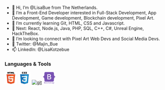 - 👋 Hi, I’m @LisaBue from The Netherlands.
- 👀 I’m a Front-End Developer interested in Full-Stack Development, App Development, Game development, Blockchain development, Pixel Art.
- 🌱 I’m currently learning Git, HTML, CSS and Javascript.
- 🌱 Next: React, Node.js, Java, PHP, SQL, C++, C#, Unreal Engine, HackTheBox.
- 💞️ I’m looking to connect with Pixel Art Web Devs and Social Media Devs.
- 🐥 Twitter: @Majin_Bue
- 📫 LinkedIn: @LisaKotzebue

<h3 align="left">Languages & Tools</h3>
<p align="left"> 
	<a href="https://www.w3.org/html/" target="_blank" rel="noreferrer">
    <img src="https://raw.githubusercontent.com/devicons/devicon/master/icons/html5/html5-original-wordmark.svg" alt="html5" width="40"                          height="40"/></a> 
	<a href="https://www.w3schools.com/css/" target="_blank" rel="noreferrer">
    <img src="https://raw.githubusercontent.com/devicons/devicon/master/icons/css3/css3-original-wordmark.svg" alt="css3" width="40" height="40"/></a> 
	<a href="https://git-scm.com/" target="_blank" rel="noreferrer"><img src="https://www.vectorlogo.zone/logos/git-scm/git-scm-icon.svg" alt="git" width="40"    height="40"/></a> 
	<a href="https://getbootstrap.com" target="_blank" rel="noreferrer">
    <img src="https://raw.githubusercontent.com/devicons/devicon/master/icons/bootstrap/bootstrap-plain-wordmark.svg" alt="bootstrap" width="40"                  height="40"/></a>
</p>

